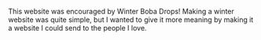 This website was encouraged by Winter Boba Drops! 
Making a winter website was quite simple, but I wanted to give it more meaning by making it a website I could send to the people I love.
